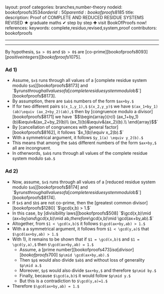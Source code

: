 layout: proof
categories: branches,number-theory
nodeid: bookofproofs$3534
orderid: 50
parentid: bookofproofs$8185
title: 
description:  Proof of COMPLETE AND REDUCED RESIDUE SYSTEMS REVISED &#9733; graduate maths &#10004; step by step &#10010; visit BookOfProofs now!
references: 
keywords: complete,residuo,revised,system,proof
contributors: bookofproofs

---


---

By hypothesis, `$a > 0$` and `$b > 0$` are [co-prime][bookofproofs$8093]  [positive integers][bookofproofs$1075].
### Ad 1)

* Assume, `$x$` runs through all values of a [complete residue system modulo `$a$`][bookofproofs$8173] and `$y$` runs through all values of a [complete residue system modulo `$b$`][bookofproofs$8173].
* By assumption, there are `$ab$` numbers of the form `$ax+by.$`
* If for two different pairs `$(x_1,y_1),$` `$(x_2,y_y)$` we have `$(ax_1+by_1)(ab)\equiv (ax_2+by_2)(ab),$` then by [congruence modulo a divisor][bookofproofs$8171] we have `$$\begin{array}{rcl}
(ax_1+by_1)(b)&\equiv&(ax_2+by_2)(b)\\
(ax_1)(b)&\equiv&(ax_2)(b).\\
\end{array}$$`
* By [cancellation of congruences with general factor][bookofproofs$8162], it follows `$x_1(b)\equiv x_2(b).$`
* With a symmetrical argument, it follows `$y_1(a) \equiv y_2(b).$`
* This means that among the `$ab$` different numbers of the form `$ax+by,$` all are incongruent.
* In otherwords, `$ab$` runs through all values of the complete residue system modulo `$ab.$`

### Ad 2)

* Now, assume, `$x$` runs through all values of a [reduced residue system modulo `$a$`][bookofproofs$8174] and `$y$` runs through all values of a [complete residue system modulo `$b$`][bookofproofs$8174].
* If `$x$` and `$b$` are not co-prime, then the [greatest common divisor][bookofproofs$1280] `$\gcd(x,b) > 1.$`
* In this case,  by [divisibility laws][bookofproofs$508] `$\gcd(x,b)\mid (ax+by)$` and `$\gcd(x,b)\mid ab,$` therefore `$\gcd(x,b)\mid \gcd(ax+by,ab).$`  
* Altogether, from `$1 < \gcd(x,b)$` it follows `$\gcd(ax+by,ab) > 1.$`
* With a a symmetrical argument, it follows from  `$1 < \gcd(y,a)$` that `$\gcd(ax+by,ab) > 1.$`
* With 1), it remains to be shown that if `$1 = \gcd(x,b)$` and `$1 = \gcd(y,a),$` then `$\gcd(ax+by,ab) = 1.$`
   * Assume, a [prime number][bookofproofs$473] is a [divisor][bookofproofs$700] `$p\mid \gcd(ax+by,ab).$`
   * Then `$p$` would also divide `$ab$` and without loss of generality `$p\mid a.$`
   * Moreover, `$p$` would also divide `$ax+by,$` and therefore `$p\mid by.$`
   * Finally, because `$\gcd(a,b)$` it would follow `$p\mid y.$` 
   * But this is a contradiction to `$\gcd(y,a)=1.$`
* Therefore `$\gcd(ax+by,ab) = 1.$`
